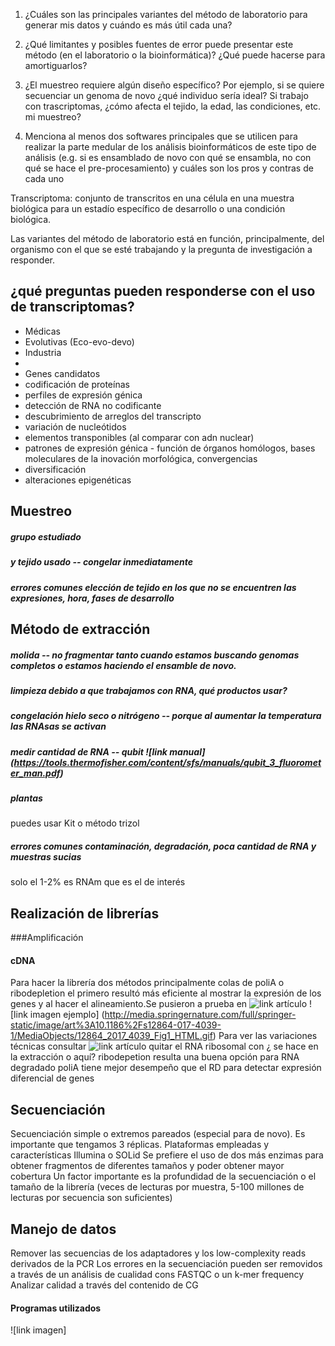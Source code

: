 1. ¿Cuáles son las principales variantes del método de laboratorio para generar mis datos y cuándo es más útil cada una?

2. ¿Qué limitantes y posibles fuentes de error puede presentar este método (en el laboratorio o la bioinformática)? ¿Qué puede hacerse para amortiguarlos?

3. ¿El muestreo requiere algún diseño específico? Por ejemplo, si se quiere secuenciar un genoma de novo ¿qué individuo sería ideal? Si trabajo con trascriptomas, ¿cómo afecta el tejido, la edad, las condiciones, etc. mi muestreo?

4. Menciona al menos dos softwares principales que se utilicen para realizar la parte medular de los análisis bioinformáticos de este tipo de análisis (e.g. si es ensamblado de novo con qué se ensambla, no con qué se hace el pre-procesamiento) y cuáles son los pros y contras de cada uno

Transcriptoma: conjunto de transcritos en una célula en una muestra biológica para un estadío específico de desarrollo o una condición biológica.


Las variantes del método de laboratorio está en función, principalmente, del organismo con el que se esté trabajando y la pregunta de investigación a responder.

## ¿qué preguntas pueden responderse con el uso de transcriptomas?

- Médicas
- Evolutivas (Eco-evo-devo)
- Industria
-
- Genes candidatos
- codificación de proteínas
- perfiles de expresión génica
- detección de RNA no codificante
- descubrimiento de arreglos del transcripto
- variación de nucleótidos
- elementos transponibles (al comparar con adn nuclear)
- patrones de expresión génica - función de órganos homólogos, bases moleculares de la inovación morfológica, convergencias
- diversificación
- alteraciones epigenéticas



## Muestreo
##### grupo estudiado
##### y tejido usado -- congelar inmediatamente
##### errores comunes elección de tejido en los que no se encuentren las expresiones, hora, fases de desarrollo

## Método de extracción
##### molida -- no fragmentar tanto cuando estamos buscando genomas completos o estamos haciendo el ensamble de novo.
##### limpieza debido a que trabajamos con RNA, qué productos usar?
##### congelación hielo seco o nitrógeno -- porque al aumentar la temperatura las RNAsas se activan
##### medir cantidad de RNA -- qubit ![link manual] (https://tools.thermofisher.com/content/sfs/manuals/qubit_3_fluorometer_man.pdf)
##### plantas
puedes usar Kit o método trizol
##### errores comunes contaminación, degradación, poca cantidad de RNA y muestras sucias
solo el 1-2% es RNAm que es el de interés

## Realización de librerías
###Amplificación
#### cDNA
Para hacer la librería dos métodos principalmente colas de poliA o ribodepletion el primero resultó más eficiente al mostrar la expresión de los genes y al hacer el alineamiento.Se pusieron a prueba en ![link artículo](http://www.rna-seqblog.com/poly-a-selection-or-ribo-depletion/)
![link imagen ejemplo] (http://media.springernature.com/full/springer-static/image/art%3A10.1186%2Fs12864-017-4039-1/MediaObjects/12864_2017_4039_Fig1_HTML.gif)
Para ver las variaciones técnicas consultar ![link artículo](https://bmcgenomics.biomedcentral.com/articles/10.1186/s12864-017-4039-1)
quitar el RNA ribosomal con ¿ se hace en la extracción o aquí? 
ribodepetion resulta una buena opción para RNA degradado
poliA tiene mejor desempeño que el RD para detectar expresión diferencial de genes

## Secuenciación
Secuenciación simple o extremos pareados (especial para de novo). Es importante que tengamos 3 réplicas.
Plataformas empleadas y características Illumina o SOLid
Se prefiere el uso de dos más enzimas para obtener fragmentos de diferentes tamaños y poder obtener mayor cobertura
Un factor importante es la profundidad de la secuenciación o el tamaño de la librería (veces de lecturas por muestra, 5-100 millones de lecturas por secuencia son suficientes)

## Manejo de datos
Remover las secuencias de los adaptadores y los low-complexity reads derivados de la PCR
Los errores en la secuenciación pueden ser removidos a través de un análisis de cualidad cons FASTQC o un k-mer frequency
Analizar calidad a través del contenido de CG
#### Programas utilizados 
![link imagen]



